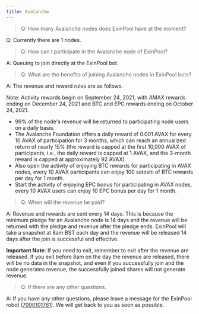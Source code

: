 ```yaml
---
title: Avalanche
--- 
```


> Q: How many Avalanche nodes does ExinPool have at the moment?

Q: Currently there are 1 nodes.

> Q: How can I participate in the Avalanche node of ExinPool?

A: Queuing to join directly at the ExinPool bot.

> Q: What are the benefits of joining Avalanche nodes in ExinPool bots?

A: The revenue and reward rules are as follows.

Note: Activity rewards begin on September 24, 2021, with AMAX rewards ending on December 24, 2021 and BTC and EPC rewards ending on October 24, 2021.

* 99% of the node's revenue will be returned to participating node users on a daily basis.
* The Avalanche Foundation offers a daily reward of 0.001 AVAX for every 10 AVAX of participation for 3 months, which can reach an annualized return of nearly 15% (the reward is capped at the first 10,000 AVAX of participants, i.e., the daily reward is capped at 1 AVAX, and the 3-month reward is capped at approximately 92 AVAX).
* Also open the activity of enjoying BTC rewards for participating in AVAX nodes, every 10 AVAX participants can enjoy 100 satoshi of BTC rewards per day for 1 month.
* Start the activity of enjoying EPC bonus for participating in AVAX nodes, every 10 AVAX users can enjoy 10 EPC bonus per day for 1 month.

> Q: When will the revenue be paid?

A: Revenue and rewards are sent every 14 days. This is because the minimum pledge for an Avalanche node is 14 days and the revenue will be returned with the pledge and revenue after the pledge ends. ExinPool will take a snapshot at 8am BST each day and the revenue will be released 14 days after the join is successful and effective.

**Important Note**: If you need to exit, remember to exit after the revenue are released. If you exit before 8am on the day the revenue are released, there will be no data in the snapshot, and even if you successfully join and the node generates revenue, the successfully joined shares will not generate revenue.

> Q: If there are any other questions.

A: If you have any other questions, please leave a message for the ExinPool robot ([7000101761](https://mixin.one/codes/791f20db-51ce-4af2-918b-7496864ab833
)). We will get back to you as soon as possible.
